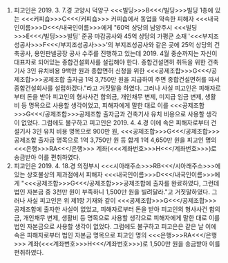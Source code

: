 1. 피고인은 2019. 3. 7.경 고양시 덕양구 <<<빌딩>>>B<<</빌딩>>>빌딩 1층에 있는 <<<커피숍>>>C<<</커피숍>>> 커피숍에서 동업을 약속한 피해자 <<<내국인이름>>>D<<</내국인이름>>>에게 "60억 상당의 남양주시 <<<빌딩>>>E<<</빌딩>>>빌딩' 준공 마감공사와 45억 상당의 가평군 소재 '<<<부지조성공사>>>F<<</부지조성공사>>>'의 부지조성공사와 같은 곳에 25억 상당의 건축공사, 용인판넬공장 공사 수주를 진행하고 있는데 2019. 4월 중순까지는 자신이 대표자로 되어있는 종합건설회사를 설립해야 한다. 종합건설면허 취득을 위한 건축 기사 3인 유치비용 9백만 원과 종합면허 신청을 위한 <<<공제조합>>>G<<</공제조합>>>공제조합 출자금 1억 3,750만 원을 지급하여 주면 종합건설면허를 따서 종합건설회사를 설립하겠다."라고 거짓말을 하였다.
그러나 사실 피고인은 피해자로부터 돈을 받아 피고인의 형사사건 합의금, 개인채무 변제, 미지급 임금 변제, 생활비 등 명목으로 사용할 생각이었고, 피해자에게 말한 대로 이를 <<<공제조합>>>G<<</공제조합>>>공제조합 출자금과 건축기사 유치 비용으로 사용할 생각이 없었다.
그럼에도 불구하고 피고인은 2019. 4. 4.경 이에 속은 피해자로부터 건설기사 3인 유치 비용 명목으로 900만 원, <<<공제조합>>>G<<</공제조합>>>공제조합 출자금 명목으로 1억 3,750만 원 등 합계 1억 4,650만 원을 피고인 명의 <<<은행>>>RA<<</은행>>> 계좌(<<<계좌번호>>>H<<</계좌번호>>>)로 송금받아 이를 편취하였다.
2. 피고인은 2019. 4. 18.경 의정부시 <<<시아래주소>>>RB<<</시아래주소>>>에 있는 상호불상의 제과점에서 피해자 <<<내국인이름>>>D<<</내국인이름>>>에게 "<<<공제조합>>>G<<</공제조합>>>공제조합에 출자를 완료하였다, 그런데 법인 자본금 중 3천만 원이 부족하니 1,500만 원을 빌려달라."고 거짓말하였다.
그러나 사실 피고인은 위 제1항 기재와 같이 <<<공제조합>>>G<<</공제조합>>>공제조합에 출자한 사실이 없었고, 피해자로부터 돈을 받아 피고인의 형사사건 합의금, 개인채무 변제, 생활비 등 명목으로 사용할 생각으로 피해자에게 말한 대로 이를 법인 자본금으로 사용할 생각이 없었다. 그럼에도 불구하고 피고은은 같은 날 이에 속은 피해자로부터 법인 자본금 명목으로 피고인 명의 <<<은행>>>RA<<</은행>>> 계좌(<<<계좌번호>>>H<<</계좌번호>>>)로 1,500만 원을 송금받아 이를 편취하였다.